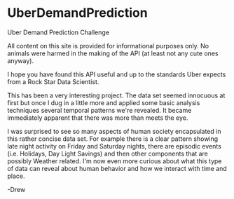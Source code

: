 UberDemandPrediction
====================

Uber Demand Prediction Challenge

All content on this site is provided for informational purposes only. No animals were harmed in the making of the API (at least not any cute ones anyway).

I hope you have found this API useful and up to the standards Uber expects from a Rock Star Data Scientist.

This has been a very interesting project. The data set seemed innocuous at first but once I dug in a little more and applied some basic analysis techniques several temporal patterns we're revealed. It became immediately apparent that there was more than meets the eye.

I was surprised to see so many aspects of human society encapsulated in this rather concise data set. For example there is a clear pattern showing late night activity on Friday and Saturday nights, there are episodic events (i.e. Holidays, Day Light Savings) and then other components that are possibly Weather related. I'm now even more curious about what this type of data can reveal about human behavior and how we interact with time and place.

-Drew
